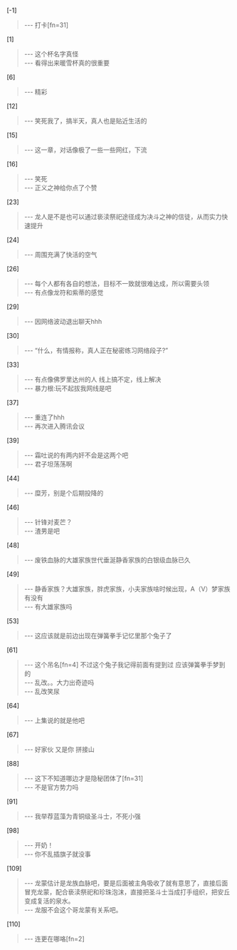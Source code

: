 
[-1] 
>--- 打卡[fn=31]<br>

[1] 
>--- 这个杯名字真怪<br>
>--- 看得出来暖雪杯真的很重要<br>

[6] 
>--- 精彩<br>

[12] 
>--- 笑死我了，搞半天，真人也是贴近生活的<br>

[15] 
>--- 这一章，对话像极了一些一些网红，下流<br>

[16] 
>--- 笑死<br>
>--- 正义之神给你点了个赞<br>

[23] 
>--- 龙人是不是也可以通过亵渎祭祀途径成为决斗之神的信徒，从而实力快速提升<br>

[24] 
>--- 周围充满了快活的空气<br>

[26] 
>--- 每个人都有各自的想法，目标不一致就很难达成，所以需要头领<br>
>--- 有点像龙符和紫蒂的感觉<br>

[29] 
>--- 因网络波动退出聊天hhh<br>

[30] 
>--- “什么，有情报称，真人正在秘密练习网络段子?”<br>

[33] 
>--- 有点像佛罗里达州的人
线上搞不定，线上解决<br>
>--- 暴力根:玩不起拔我网线是吧<br>

[37] 
>--- 重连了hhh<br>
>--- 再次进入腾讯会议<br>

[39] 
>--- 霜吐说的有两内奸不会是这两个吧<br>
>--- 君子坦荡荡啊<br>

[44] 
>--- 糜芳，别是个后期投降的<br>

[46] 
>--- 针锋对麦芒？<br>
>--- 渣男是吧<br>

[48] 
>--- 废铁血脉的大雄家族世代垂涎静香家族的白银级血脉已久<br>

[49] 
>--- 静香家族？大雄家族，胖虎家族，小夫家族啥时候出现，A（V）梦家族有没有<br>
>--- 有大雄家族吗<br>

[53] 
>--- 这应该就是前边出现在弹簧拳手记忆里那个兔子了<br>

[61] 
>--- 这个吊名[fn=4]
不过这个兔子我记得前面有提到过
应该弹簧拳手梦到的<br>
>--- 乱改。。大力出奇迹吗<br>
>--- 乱改笑尿<br>

[64] 
>--- 上集说的就是他吧<br>

[67] 
>--- 好家伙 又是你 拼接山<br>

[88] 
>--- 这下不知道哪边才是隐秘团体了[fn=31]<br>
>--- 不是官方势力吗<br>

[91] 
>--- 我举荐蓝藻为青铜级圣斗士，不死小强<br>

[98] 
>--- 开奶！<br>
>--- 你不乱插旗子就没事<br>

[109] 
>--- 龙蒙估计是龙族血脉吧，要是后面被主角吸收了就有意思了，直接后面冒充龙蒙，配合亵渎祭祀和珍珠泡沫，直接把圣斗士当成打手组织，把安丘变成复活的泉水。<br>
>--- 龙服不会这个哥龙蒙有关系吧。<br>

[110] 
>--- 连更在哪咯[fn=2]<br>
